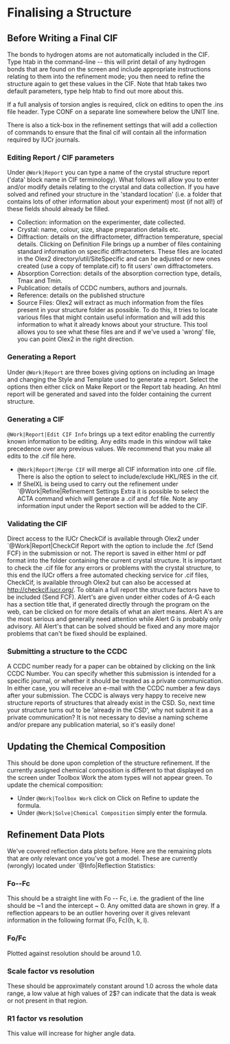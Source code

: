 # Finalising a Structure

## Before Writing a Final CIF
The bonds to hydrogen atoms are not automatically included in the CIF. Type htab in the command-line -- this will print detail of any hydrogen bonds that are found on the screen and include appropriate instructions relating to them into the refinement mode; you then need to refine the structure again to get these values in the CIF. Note that htab takes two default parameters, type help htab to find out more about this.

If a full analysis of torsion angles is required, click on editins to open the .ins file header. Type CONF on a separate line somewhere below the UNIT line. 

There is also a tick-box in the refinement settings that will add a collection of commands to ensure that the final cif will contain all the information required by IUCr journals.

### Editing Report / CIF parameters
Under `@Work|Report` you can type a name of the crystal structure report ('data' block name in CIF terminology). What follows will allow you to enter and/or modify details relating to the crystal and data collection. If you have solved and refined your structure in the 'standard location' (i.e. a folder that contains lots of other information about your experiment) most (if not all!) of these fields should already be filled.

- Collection: information on the experimenter, date collected.
- Crystal: name, colour, size, shape preparation details etc.
- Diffraction: details on the diffractometer, diffraction temperature, special details. Clicking on Definition File brings up a number of files containing standard information on specific diffractometers. These files are located in the Olex2 directory/util/SiteSpecific and can be adjusted or new ones created (use a copy of template.cif) to fit users' own diffractometers.
- Absorption Correction: details of the absorption correction type, details, Tmax and Tmin.
- Publication: details of CCDC numbers, authors and journals.
- Reference: details on the published structure
- Source Files: Olex2 will extract as much information from the files present in your structure folder as possible. To do this, it tries to locate various files that might contain useful information and will add this information to what it already knows about your structure. This tool allows you to see what these files are and if we've used a 'wrong' file, you can point Olex2 in the right direction.

### Generating a Report
Under `@Work|Report` are three boxes giving options on including an Image and changing the Style and Template used to generate a report. Select the options then either click on Make Report or the Report tab heading. An html report will be generated and saved into the folder containing the current structure.

### Generating a CIF
`@Work|Report|Edit CIF Info` brings up a text editor enabling the currently known information to be editing. Any edits made in this window will take precedence over any previous values. We recommend that you make all edits to the .cif file here.

- `@Work|Report|Merge CIF` will merge all CIF information into one .cif file. There is also the option to select to include/exclude HKL/RES in the cif.
- If ShelXL is being used to carry out the refinement under `@Work|Refine|Refinement Settings Extra it is possible to select the ACTA command which will generate a .cif and .fcf file. Note any information input under the Report section will be added to the CIF.

### Validating the CIF
Direct access to the IUCr CheckCif is available through Olex2 under `@Work|Report|CheckCif Report with the option to include the .fcf (Send FCF) in the submission or not. The report is saved in either html or pdf format into the folder containing the current crystal structure.
It is important to check the .cif file for any errors or problems with the crystal structure, to this end the IUCr offers a free automated checking service for .cif files, CheckCif, is available through Olex2 but can also be accessed at http://checkcif.iucr.org/. To obtain a full report the structure factors have to be included (Send FCF). Alert's are given under either codes of A-G each has a section title that, if generated directly through the program on the web, can be clicked on for more details of what an alert means. Alert A's are the most serious and generally need attention while Alert G is probably only advisory. All Alert's that can be solved should be fixed and any more major problems that can't be fixed should be explained.

### Submitting a structure to the CCDC
A CCDC number ready for a paper can be obtained by clicking on the link CCDC Number.  You can specify whether this submission is intended for a specific journal, or whether it should be treated as a private communication. In either case, you will receive an e-mail with the CCDC number a few days after your submission. The CCDC is always very happy to receive new structure reports of structures that already exist in the CSD. So, next time your structure turns out to be 'already in the CSD', why not submit it as a private communication? It is not necessary to devise a naming scheme and/or prepare any publication material, so it's easily done!

## Updating the Chemical Composition
This should be done upon completion of the structure refinement. If the currently assigned chemical composition is different to that displayed on the screen under Toolbox Work the atom types will not appear green. To update the chemical composition:

- Under `@Work|Toolbox Work` click on   Click on Refine to update the formula.
- Under `@Work|Solve|Chemical Composition` simply enter the formula.

## Refinement Data Plots
We've covered reflection data plots before. Here are the remaining plots that are only relevant once you've got a model. These are currently (wrongly) located under `@Info|Reflection Statistics:

### Fo--Fc
This should be a straight line with Fo -- Fc, i.e. the gradient of the line should be ~1 and the intercept ~ 0. Any omitted data are shown in grey. If a reflection appears to be an outlier hovering over it gives relevant information in the following format (Fo, Fc)(h, k, l).

### Fo/Fc
Plotted against resolution should be around 1.0.

### Scale factor vs resolution
These should be approximately constant around 1.0 across the whole data range, a low value at high values of 2$? can indicate that the data is weak or not present in that region.

### R1 factor vs resolution
This value will increase for higher angle data.

